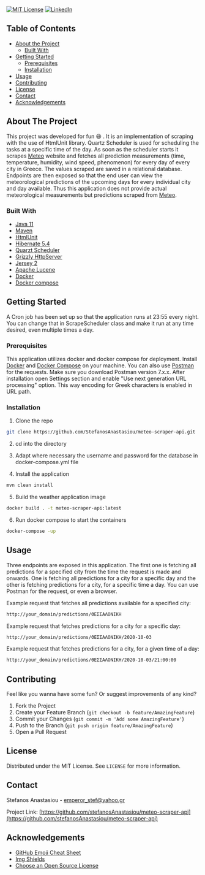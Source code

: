[![MIT License][license-shield]][license-url]
[![LinkedIn][linkedin-shield]][linkedin-url]


## Table of Contents

* [About the Project](#about-the-project)
  * [Built With](#built-with)
* [Getting Started](#getting-started)
  * [Prerequisites](#prerequisites)
  * [Installation](#installation)
* [Usage](#usage)
* [Contributing](#contributing)
* [License](#license)
* [Contact](#contact)
* [Acknowledgements](#acknowledgements) 

## About The Project

This project was developed for fun :laughing: . It is an implementation of scraping 
with the use of HtmlUnit library. Quartz Scheduler is used for scheduling the tasks at a specific time 
of the day. As soon as the scheduler starts it scrapes [Meteo](https://www.meteo.gr) website and fetches all 
prediction measurements (time, temperature, humidity, wind speed, phenomenon) for every day of every city in Greece. 
The values scraped are saved in a relational database. Endpoints are then exposed so that the end user can view the 
meteorological predictions of the upcoming days for every individual city and day available. 
Thus this application does not provide actual meteorological measurements but predictions scraped 
from [Meteo](https://www.meteo.gr). 
 
### Built With

* [Java 11](https://www.oracle.com/java/technologies/javase/jdk11-archive-downloads.html)
* [Maven](https://maven.apache.org/)
* [HtmlUnit](https://htmlunit.sourceforge.io/)
* [Hibernate 5.4](https://hibernate.org/orm/releases/5.4/)
* [Quarzt Scheduler](http://www.quartz-scheduler.org/)
* [Grizzly HttpServer](https://javaee.github.io/grizzly/)
* [Jersey 2](https://eclipse-ee4j.github.io/jersey/)
* [Apache Lucene](https://lucene.apache.org/)
* [Docker](https://www.docker.com/)
* [Docker compose](https://docs.docker.com/compose/)


## Getting Started

A Cron job has been set up so that the application runs at 23:55 every night. You can change that in ScrapeScheduler class and make
it run at any time desired, even multiple times a day. 

### Prerequisites
This application utilizes docker and docker compose for deployment. Install [Docker](https://docs.docker.com/get-docker/) 
and [Docker Compose](https://docs.docker.com/compose/install/) on your machine.
You can also use [Postman](https://www.postman.com/downloads/) for the requests. Make sure you download 
Postman version 7.x.x. After installation open Settings section and enable "Use next generation URL processing" option.
This way encoding for Greek characters is enabled in URL path.


### Installation

1. Clone the repo
```sh
git clone https://github.com/StefanosAnastasiou/meteo-scraper-api.git
```
2. cd into the directory

3. Adapt where necessary the username and password for the database in docker-compose.yml file 
 
4. Install the application 
```sh
mvn clean install
```

5. Build the weather application image
```sh
docker build . -t meteo-scraper-api:latest
```

6. Run docker compose to start the containers
```sh 
docker-compose -up
``` 

## Usage

Three endpoints are exposed in this application. The first one is fetching all predictions for a specified city from 
the time the request is made and onwards. One is fetching all predictions for a city for a specific day
and the other is fetching predictions for a city, for a specific time a day. You can use Postman for the request, 
or even a browser. 

Example request that fetches all predictions available for a specified city:
```sh
http://your_domain/predictions/ΘΕΣΣΑΛΟΝΙΚΗ
```

Example request that fetches predictions for a city for a specific day:
```sh
http://your_domain/predictions/ΘΕΣΣΑΛΟΝΙΚΗ/2020-10-03
```

Example request that fetches predictions for a city, for a given time of a day: 
```sh
http://your_domain/predictions/ΘΕΣΣΑΛΟΝΙΚΗ/2020-10-03/21:00:00
```

## Contributing

Feel like you wanna have some fun? Or suggest improvements of any kind?

1. Fork the Project
2. Create your Feature Branch (`git checkout -b feature/AmazingFeature`)
3. Commit your Changes (`git commit -m 'Add some AmazingFeature'`)
4. Push to the Branch (`git push origin feature/AmazingFeature`)
5. Open a Pull Request


## License

Distributed under the MIT License. See `LICENSE` for more information.


## Contact

Stefanos Anastasiou - emperor_stef@yahoo.gr

Project Link: [https://github.com/stefanosAnastasiou/meteo-scraper-api](https://github.com/stefanosAnastasiou/meteo-scraper-api)

## Acknowledgements
* [GitHub Emoji Cheat Sheet](https://www.webpagefx.com/tools/emoji-cheat-sheet)
* [Img Shields](https://shields.io)
* [Choose an Open Source License](https://choosealicense.com)

[license-shield]: https://img.shields.io/github/license/othneildrew/Best-README-Template.svg?style=flat-square
[license-url]: https://choosealicense.com/licenses/mit/
[linkedin-shield]: https://img.shields.io/badge/-LinkedIn-black.svg?style=flat-square&logo=linkedin&colorB=555
[linkedin-url]: https://www.linkedin.com/in/stefanosanastasiou/
